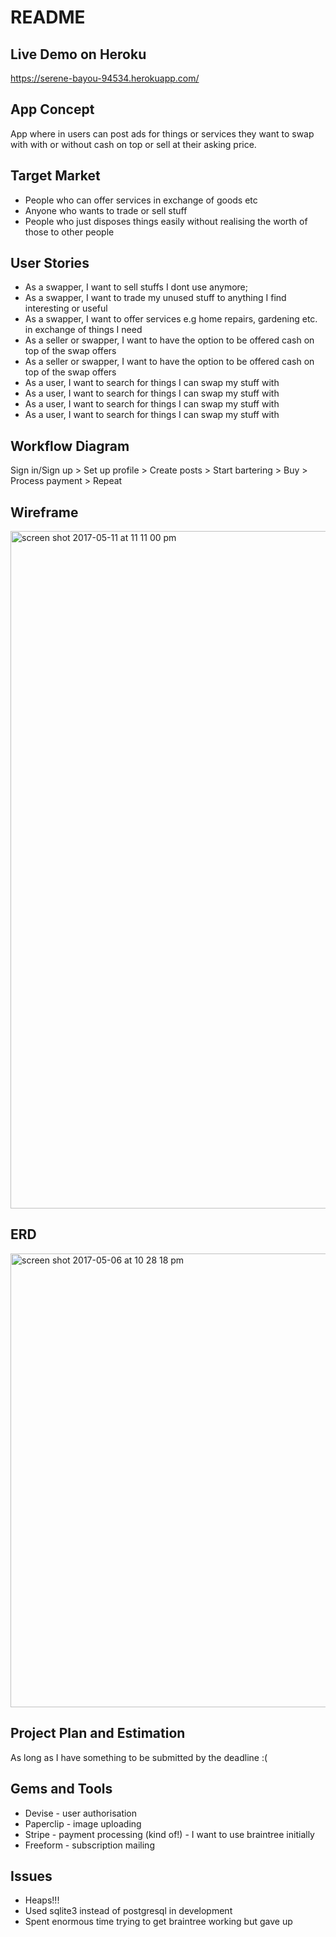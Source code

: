 # README

## Live Demo on Heroku
https://serene-bayou-94534.herokuapp.com/

## App Concept
App where in users can post ads for things or services they want to swap with with or without cash on top or sell at their asking price.

## Target Market
- People who can offer services in exchange of goods etc
- Anyone who wants to trade or sell stuff
- People who just disposes things easily without realising the worth of those to other people

## User Stories
- As a swapper, I want to sell stuffs I dont use anymore;
- As a swapper, I want to trade my unused stuff to anything I find interesting or useful
- As a swapper, I want to offer services e.g home repairs, gardening etc. in exchange of things I need
- As a seller or swapper, I want to have the option to be offered cash on top of the swap offers
- As a seller or swapper, I want to have the option to be offered cash on top of the swap offers
- As a user, I want to search for things I can swap my stuff with
- As a user, I want to search for things I can swap my stuff with
- As a user, I want to search for things I can swap my stuff with
- As a user, I want to search for things I can swap my stuff with

## Workflow Diagram
Sign in/Sign up > Set up profile > Create posts > Start bartering > Buy > Process payment > Repeat

## Wireframe
<img width="1084" alt="screen shot 2017-05-11 at 11 11 00 pm" src="https://cloud.githubusercontent.com/assets/18462926/25951248/6ec06b64-36a0-11e7-9558-f1fbfa72406f.png">


## ERD
<img width="726" alt="screen shot 2017-05-06 at 10 28 18 pm" src="https://cloud.githubusercontent.com/assets/18462926/25933586/28a4e32a-365b-11e7-80b3-ba21ddf75f33.png">


## Project Plan and Estimation
As long as I have something to be submitted by the deadline :(

## Gems and Tools
- Devise - user authorisation
- Paperclip - image uploading
- Stripe - payment processing (kind of!) - I want to use braintree initially
- Freeform - subscription mailing

## Issues
- Heaps!!!
- Used sqlite3 instead of postgresql in development
- Spent enormous time trying to get braintree working but gave up





